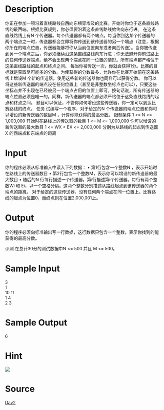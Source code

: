 
# Description

<div class="content">你正在参加一项沿着直线路线自西向东横穿埃及的比赛。开始时你位于这条直线路线的最西端。根据比赛规则，你必须要沿着这条直线路线始终向东行进。
在这条直线路线上有N 个传送器。每个传送器都有两个端点。每当你到达某个传送器的两个端点之一时，传送器都会立即将你传送到该传送器的另一个端点（注意，根据你所在的端点位置，传送器能够将你从当前位置向东或者向西传送）。当你被传送到另一个端点之后，你必须继续沿这条直线路线向东行进；你无法避开你前进路上的任何传送器端点。绝不会出现两个端点在同一位置的情形。所有端点都严格位于这条直线路线的起点和终点之间。
每当你被传送一次，你就会获得1分。比赛的目标就是获取尽可能多的分数。为使获得的分数最多，允许你在比赛开始前在这条路线上增设M 个新的传送器。使用这些新的传送器你也同样可以获得分数。
你可以将这些新传送器的端点设在任何位置上（甚至是非整数坐标点也可以），只要这些坐标点并不出现在已经被另一个端点占用的位置上即可。换句话说，所有传送器的端点位置必须是唯一的。同样，新传送器的端点都必须严格位于这条直线路线的起点和终点之间。
题目可以保证，不管你如何增设这些传送器，你一定可以到达比赛路线的终点。
任务
试编写一个程序，对于给定的N 个传送器的端点位置和你可以增设的新传送器的数目M ，计算你能获得的最高分数。
限制条件
1 &lt;= N &lt;= 1,000,000	开始时在路线上的传送器的数目
1 &lt;= M &lt;= 1,000,000	你可以增设的新传送器的最大数目
1 &lt;= WX &lt; EX &lt;= 2,000,000	分别为从路线的起点到传送器X 的西端点和东端点的距离
</div>

# Input

<div class="content">你的程序必须从标准输入中读入下列数据：
•	第1行包含一个整数N ，表示开始时在路线上的传送器数目
•	第2行包含一个整数M，表示你可以增设的新传送器的最大数目
•	随后的N 行每行描述一个传送器。第i行描述第i个传送器。每行有两个整数Wi 和 Ei，以一个空格分隔。这两个整数分别描述从路线起点到该传送器的两个端点的距离。
对于给定的这些传送器，没有任何两个端点在同一位置上。比赛路线的起点为位置0，而终点则在位置2,000,001上。
</div>

# Output

<div class="content">你的程序必须向标准输出写一行数据，这行数据只包含一个整数，表示你找到的能获得的最高分数。

评测
在总计30分的测试数据中N &lt;= 500 并且 M &lt;= 500。

</div>

# Sample Input

<div class="content"><span class="sampledata">3<br/>
1<br/>
10 11<br/>
1 4<br/>
2 3<br/>
</span></div>

# Sample Output

<div class="content"><span class="sampledata">6<br/>
</span></div>

# Hint

<div class="content"><p><img border="0" src="source/bzoj/1796/img/aHR0cHM6Ly9seWRzeS5jb20vSnVkZ2VPbmxpbmUvaW1hZ2VzLzE3OTYuanBn.jpg"/> </p></div>

# Source

<div class="content"><p><a href="problemset.php?search=Day2">Day2</a></p></div>

